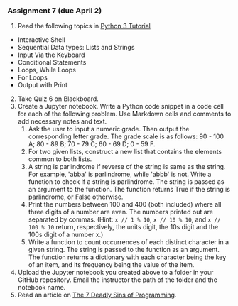 ### Assignment 7 (due April 2)
1. Read the following topics in [Python 3 Tutorial](https://www.python-course.eu/python3_course.php)
  - Interactive Shell
  - Sequential Data types: Lists and Strings
  - Input Via the Keyboard
  - Conditional Statements
  - Loops, While Loops
  - For Loops
  - Output with Print
2. Take Quiz 6 on Blackboard.
3. Create a Jupyter notebook. Write a Python code snippet in a code cell for each of the following problem. Use Markdown cells and comments to add necessary notes and text.  
	1. Ask the user to input a numeric grade. Then output the corresponding letter grade. The grade scale is as follows: 90 - 100 A; 80 - 89 B; 70 - 79 C; 60 - 69 D; 0 - 59 F.
	2. For two given lists, construct a new list that contains the elements common to both lists.
	3. A string is parlindrome if reverse of the string is same as the string. For example, 'abba' is parlindrome, while 'abbb' is not. Write a function to check if a string is parlindrome. The string is passed as an argument to the function. The function returns True if the string is parlindrome, or False otherwise. 
	4. Print the numbers between 100 and 400 (both included) where all three digits of a number are even. The numbers printed out are separated by commas. (Hint: ```x // 1 % 10```, ```x // 10 % 10```, and ```x // 100 % 10``` return, respectively, the units digit, the 10s digit and the 100s digit of a number x.) 
	5. Write a function to count occurrences of each distinct character in a given string. The string is passed to the function as an argument. The function returns a dictionary with each character being the key of an item, and its frequency being the value of the item. 
5. Upload the Jupyter notebook you created above to a folder in your GitHub repository. Email the instructor the path of the folder and the notebook name.  
6. Read an article on [The 7 Deadly Sins of Programming](https://hackernoon.com/the-7-deadly-sins-of-programming-a7574efc639f). 